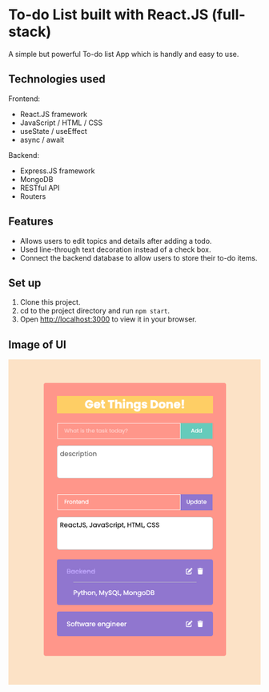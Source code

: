 # To-do List built with React.JS (full-stack)
A simple but powerful To-do list App which is handly and easy to use.

## Technologies used
Frontend:
* React.JS framework
* JavaScript / HTML / CSS
* useState / useEffect
* async / await

Backend:
* Express.JS framework
* MongoDB
* RESTful API
* Routers

## Features
* Allows users to edit topics and details after adding a todo.
* Used line-through text decoration instead of a check box.
* Connect the backend database to allow users to store their to-do items.

## Set up
1. Clone this project.
1. cd to the project directory and run `npm start`.
2. Open [http://localhost:3000](http://localhost:3000) to view it in your browser.

## Image of UI
![Getting Started](./IMAGE_To-do-list.png)
